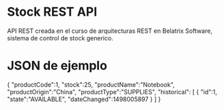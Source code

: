 # Stock REST API
API REST creada en el curso de arquitecturas REST en Belatrix Software, sistema de control de stock generico.

# JSON de ejemplo
{
"productCode":1,
"stock":25,
"productName":"Notebook",
"productOrigin":"China",
"productType":"SUPPLIES",
"historical": [
		{
			"id":1,
			"state":"AVAILABLE",
			"dateChanged":1498005897
		}
	]
}